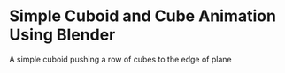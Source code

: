 # Simple Cuboid and Cube Animation Using Blender
 A simple cuboid pushing a row of cubes to the edge of plane
